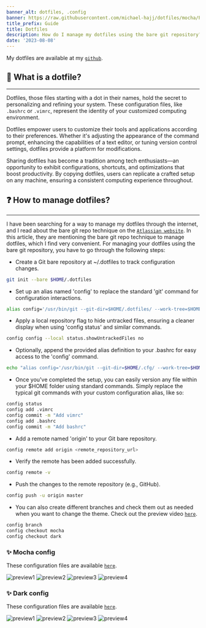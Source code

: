 ```yaml
---
banner_alt: dotfiles, .config
banner: https://raw.githubusercontent.com/michael-hajj/dotfiles/mocha/Pictures/dotfiles.png
title_prefix: Guide
title: Dotfiles
description: How do I manage my dotfiles using the bare git repository?
date: '2023-08-08'
---
```


My dotfiles are available at my [`github`](https://github.com/michael-hajj/dotfiles/).

## :thinking: What is a dotfile?

---

Dotfiles, those files starting with a dot in their names, hold the secret to personalizing and refining your system. These configuration files, like `.bashrc` or `.vimrc`, represent the identity of your customized computing environment.

Dotfiles empower users to customize their tools and applications according to their preferences. Whether it's adjusting the appearance of the command prompt, enhancing the capabilities of a text editor, or tuning version control settings, dotfiles provide a platform for modifications.

Sharing dotfiles has become a tradition among tech enthusiasts—an opportunity to exhibit configurations, shortcuts, and optimizations that boost productivity. By copying dotfiles, users can replicate a crafted setup on any machine, ensuring a consistent computing experience throughout.

## :question: How to manage dotfiles?

---

I have been searching for a way to manage my dotfiles through the internet, and I read about the bare git repo technique on the [`Atlassian website`](https://www.atlassian.com/git/tutorials/dotfiles). In this article, they are mentioning the bare git repo technique to manage dotfiles, which I find very convenient. For managing your dotfiles using the bare git repository, you have to go through the following steps:

-   Create a Git bare repository at ~/.dotfiles to track configuration changes.

```bash
git init --bare $HOME/.dotfiles
```

-   Set up an alias named 'config' to replace the standard 'git' command for configuration interactions.

```bash
alias config='/usr/bin/git --git-dir=$HOME/.dotfiles/ --work-tree=$HOME'
```

-   Apply a local repository flag to hide untracked files, ensuring a cleaner display when using 'config status' and similar commands.

```bash
config config --local status.showUntrackedFiles no
```

-   Optionally, append the provided alias definition to your .bashrc for easy access to the 'config' command.

```bash
echo "alias config='/usr/bin/git --git-dir=$HOME/.cfg/ --work-tree=$HOME'" >> $HOME/.bashrc
```

-   Once you've completed the setup, you can easily version any file within your $HOME folder using standard commands. Simply replace the typical git commands with your custom configuration alias, like so:

```bash
config status
config add .vimrc
config commit -m "Add vimrc"
config add .bashrc
config commit -m "Add bashrc"
```

-   Add a remote named 'origin' to your Git bare repository.

```bash
config remote add origin <remote_repository_url>
```

-   Verify the remote has been added successfully.

```bash
config remote -v
```

-   Push the changes to the remote repository (e.g., GitHub).

```bash
config push -u origin master
```

-   You can also create different branches and check them out as needed when you want to change the theme. Check out the preview video [`here`](https://github.com/michael-hajj/dotfiles).

```bash
config branch
config checkout mocha
config checkout dark
```

### :sparkles: Mocha config

These configuration files are available [`here`](https://github.com/michael-hajj/dotfiles/tree/mocha).

![preview1](https://github.com/michael-hajj/dotfiles/assets/110324374/2212607f-9b29-4e76-bac0-4bdc0ac06bbb)
![preview2](https://github.com/michael-hajj/dotfiles/assets/110324374/86560ae3-5113-46f2-823b-60e334c67b14)
![preview3](https://github.com/michael-hajj/dotfiles/assets/110324374/4f7f18aa-4337-4f68-871b-42c3986c0379)
![preview4](https://github.com/michael-hajj/dotfiles/assets/110324374/6614f84c-2bbe-42eb-83b4-a47d263fc9a3)

### :sparkles: Dark config

These configuration files are available [`here`](https://github.com/michael-hajj/dotfiles/tree/dark).

![preview1](https://github.com/michael-hajj/dotfiles/assets/110324374/f0811a2f-9d1f-4694-80ea-a0b87db4ffe7)
![preview2](https://github.com/michael-hajj/dotfiles/assets/110324374/67fe273f-146b-41df-99b2-c1090f9b6ae3)
![preview3](https://github.com/michael-hajj/dotfiles/assets/110324374/9b71ef83-fee4-4a27-a29b-ef48ca7ecc43)
![preview4](https://github.com/michael-hajj/dotfiles/assets/110324374/4897fc68-b60f-4e2b-82ae-547970512830)
